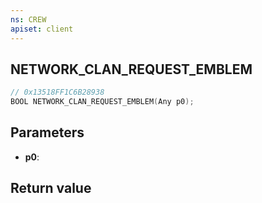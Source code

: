```yaml
---
ns: CREW
apiset: client
---
```

## NETWORK_CLAN_REQUEST_EMBLEM

```c
// 0x13518FF1C6B28938
BOOL NETWORK_CLAN_REQUEST_EMBLEM(Any p0);
```


## Parameters
* **p0**:

## Return value

